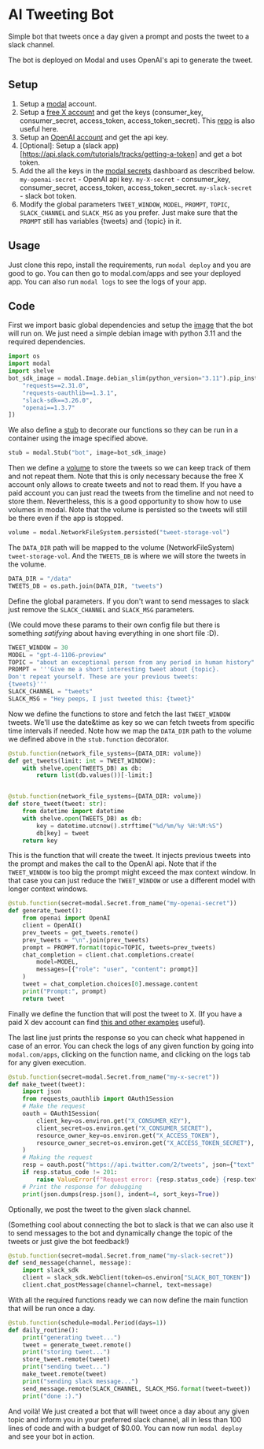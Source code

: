 # AI Tweeting Bot
Simple bot that tweets once a day given a prompt and posts the tweet to a slack channel.

The bot is deployed on Modal and uses OpenAI's api to generate the tweet.

## Setup
1. Setup a [modal](https://modal.com/) account.
2. Setup a [free X account](https://developer.twitter.com/en/portal/petition/essential/basic-info) and get the keys (consumer_key, consumer_secret, access_token, access_token_secret). This [repo](https://github.com/twitterdev/Twitter-API-v2-sample-code/tree/main) is also useful here.
4. Setup an [OpenAI account](https://platform.openai.com/signup) and get the api key.
5. [Optional]: Setup a (slack app)[https://api.slack.com/tutorials/tracks/getting-a-token] and get a bot token.
6. Add the all the keys in the [modal secrets](https://modal.com/docs/guide/secrets) dashboard as described below.
`my-openai-secret` - OpenAI api key.
`my-X-secret` - consumer_key, consumer_secret, access_token, access_token_secret.
`my-slack-secret` - slack bot token.
7. Modify the global parameters `TWEET_WINDOW`, `MODEL`, `PROMPT`, `TOPIC`, `SLACK_CHANNEL` and `SLACK_MSG` as you prefer. Just make sure that the `PROMPT` still has variables {tweets} and {topic} in it.
## Usage
Just clone this repo, install the requirements, run `modal deploy` and you are good to go. You can then go to modal.com/apps and see your deployed app. You can also run `modal logs` to see the logs of your app.

## Code
First we import basic global dependencies and setup the [image](https://modal.com/docs/reference/modal.Image) that the bot will run on. We just need a simple debian image with python 3.11 and the required dependencies.
```python
import os
import modal
import shelve
bot_sdk_image = modal.Image.debian_slim(python_version="3.11").pip_install([
    "requests==2.31.0",
    "requests-oauthlib==1.3.1",
    "slack-sdk==3.26.0",
    "openai==1.3.7"
])
```

We also define a [stub](https://modal.com/docs/reference/modal.Stub) to decorate our functions so they can be run in a container using the image specified above.
```python
stub = modal.Stub("bot", image=bot_sdk_image)
```

Then we define a [volume](https://modal.com/docs/guide/network-file-systems) to store the tweets so we can keep track of them and not repeat them. Note that this is only necessary because the free X account only allows to create tweets and not to read them. If you have a paid account you can just read the tweets from the timeline and not need to store them. Nevertheless, this is a good opportunity to show how to use volumes in modal. Note that the volume is persisted so the tweets will still be there even if the app is stopped.

```python
volume = modal.NetworkFileSystem.persisted("tweet-storage-vol")
```

The `DATA_DIR` path will be mapped to the volume (NetworkFileSystem) `tweet-storage-vol`. And the `TWEETS_DB` is where we will store the tweets in the volume.

```python
DATA_DIR = "/data"
TWEETS_DB = os.path.join(DATA_DIR, "tweets")
```

Define the global parameters. If you don't want to send messages to slack just remove the `SLACK_CHANNEL` and `SLACK_MSG` parameters. 

(We could move these params to their own config file but there is something *satifying* about having everything in one short file :D).
```python
TWEET_WINDOW = 30
MODEL = "gpt-4-1106-preview"
TOPIC = "about an exceptional person from any period in human history"
PROMPT = '''Give me a short interesting tweet about {topic}.
Don't repeat yourself. These are your previous tweets:
{tweets}'''
SLACK_CHANNEL = "tweets"
SLACK_MSG = "Hey peeps, I just tweeted this: {tweet}"
```

Now we define the functions to store and fetch the last `TWEET_WINDOW` tweets. We'll use the date&time as key so we can fetch tweets from specific time intervals if needed. Note how we map the `DATA_DIR` path to the volume we defined above in the `stub.function` decorator. 

```python
@stub.function(network_file_systems={DATA_DIR: volume})
def get_tweets(limit: int = TWEET_WINDOW):
    with shelve.open(TWEETS_DB) as db:
        return list(db.values())[-limit:]


@stub.function(network_file_systems={DATA_DIR: volume})
def store_tweet(tweet: str):
    from datetime import datetime
    with shelve.open(TWEETS_DB) as db:
        key = datetime.utcnow().strftime("%d/%m/%y %H:%M:%S")
        db[key] = tweet
    return key
```


This is the function that will create the tweet. It injects previous tweets into the prompt and makes the call to the OpenAI api. Note that if the `TWEET_WINDOW` is too big the prompt might exceed the max context window. In that case you can just reduce the `TWEET_WINDOW` or use a different model with longer context windows.

```python
@stub.function(secret=modal.Secret.from_name("my-openai-secret"))
def generate_tweet():
    from openai import OpenAI
    client = OpenAI()
    prev_tweets = get_tweets.remote()
    prev_tweets = "\n".join(prev_tweets)
    prompt = PROMPT.format(topic=TOPIC, tweets=prev_tweets)
    chat_completion = client.chat.completions.create(
        model=MODEL,
        messages=[{"role": "user", "content": prompt}]
    )
    tweet = chat_completion.choices[0].message.content
    print("Prompt:", prompt)
    return tweet
```

Finally we define the function that will post the tweet to X. (If you have a paid X dev account can find [this and other examples](https://github.com/twitterdev/Twitter-API-v2-sample-code/blob/main/Manage-Tweets/create_tweet.py) useful).

The last line just prints the response so you can check what happened in case of an error. You can check the logs of any given function by going into `modal.com/apps`, clicking on the function name, and clicking on the logs tab for any given execution.

```python
@stub.function(secret=modal.Secret.from_name("my-x-secret"))
def make_tweet(tweet):
    import json
    from requests_oauthlib import OAuth1Session
    # Make the request
    oauth = OAuth1Session(
        client_key=os.environ.get("X_CONSUMER_KEY"),
        client_secret=os.environ.get("X_CONSUMER_SECRET"),
        resource_owner_key=os.environ.get("X_ACCESS_TOKEN"),
        resource_owner_secret=os.environ.get("X_ACCESS_TOKEN_SECRET"),
    )
    # Making the request
    resp = oauth.post("https://api.twitter.com/2/tweets", json={"text": tweet})
    if resp.status_code != 201:
        raise ValueError(f"Request error: {resp.status_code} {resp.text}")
    # Print the response for debugging
    print(json.dumps(resp.json(), indent=4, sort_keys=True))
```

Optionally, we post the tweet to the given slack channel. 

(Something cool about connecting the bot to slack is that we can also use it to send messages to the bot and dynamically change the topic of the tweets or just give the bot feedback!)

```python
@stub.function(secret=modal.Secret.from_name("my-slack-secret"))
def send_message(channel, message):
    import slack_sdk
    client = slack_sdk.WebClient(token=os.environ["SLACK_BOT_TOKEN"])
    client.chat_postMessage(channel=channel, text=message)
```

With all the required functions ready we can now define the main function that will be run once a day.

```python
@stub.function(schedule=modal.Period(days=1))
def daily_routine():
    print("generating tweet...")
    tweet = generate_tweet.remote()
    print("storing tweet...")
    store_tweet.remote(tweet)
    print("sending tweet...")
    make_tweet.remote(tweet)
    print("sending slack message...")
    send_message.remote(SLACK_CHANNEL, SLACK_MSG.format(tweet=tweet))
    print("done :).")
```

And voilà! We just created a bot that will tweet once a day about any given topic and inform you in your preferred slack channel, all in less than 100 lines of code and with a budget of $0.00. You can now run `modal deploy` and see your bot in action.